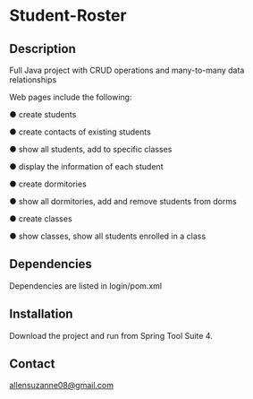 # Student-Roster

## Description
Full Java project with CRUD operations and many-to-many data relationships

Web pages include the following:

● create students

● create contacts of existing students

● show all students, add to specific classes

● display the information of each student

● create dormitories

● show all dormitories, add and remove students from dorms

● create classes

● show classes, show all students enrolled in a class

## Dependencies
Dependencies are listed in login/pom.xml 

## Installation
Download the project and run from Spring Tool Suite 4.

## Contact
allensuzanne08@gmail.com

